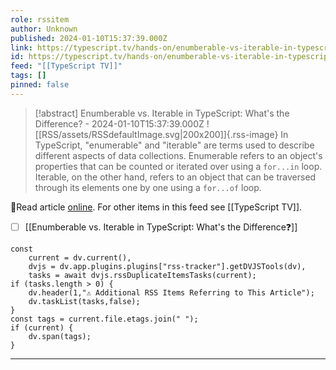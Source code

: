 ```yaml
---
role: rssitem
author: Unknown
published: 2024-01-10T15:37:39.000Z
link: https://typescript.tv/hands-on/enumberable-vs-iterable-in-typescript-whats-the-difference/
id: https://typescript.tv/hands-on/enumberable-vs-iterable-in-typescript-whats-the-difference/
feed: "[[TypeScript TV]]"
tags: []
pinned: false
---
```


> [!abstract] Enumberable vs. Iterable in TypeScript: What's the Difference? - 2024-01-10T15:37:39.000Z
> ![[RSS/assets/RSSdefaultImage.svg|200x200]]{.rss-image}
> In TypeScript, "enumerable" and "iterable" are terms used to describe different aspects of data collections. Enumerable refers to an object's properties that can be counted or iterated over using a `for...in` loop. Iterable, on the other hand, refers to an object that can be traversed through its elements one by one using a `for...of` loop.

🔗Read article [online](https://typescript.tv/hands-on/enumberable-vs-iterable-in-typescript-whats-the-difference/). For other items in this feed see [[TypeScript TV]].

- [ ] [[Enumberable vs․ Iterable in TypeScript꞉ What's the Difference❓]]

~~~dataviewjs
const
    current = dv.current(),
	dvjs = dv.app.plugins.plugins["rss-tracker"].getDVJSTools(dv),
	tasks = await dvjs.rssDuplicateItemsTasks(current);
if (tasks.length > 0) {
	dv.header(1,"⚠ Additional RSS Items Referring to This Article");
    dv.taskList(tasks,false);
}
const tags = current.file.etags.join(" ");
if (current) {
	dv.span(tags);
}
~~~

- - -
